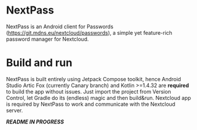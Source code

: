 # NextPass
NextPass is an Android client for Passwords (https://git.mdns.eu/nextcloud/passwords), a simple yet feature-rich password manager for Nextcloud.


# Build and run
NextPass is built entirely using Jetpack Compose toolkit, hence Android Studio Artic Fox (currently Canary branch) and Kotlin >=1.4.32 are **required** to build the app without issues.
Just import the project from Version Control, let Gradle do its (endless) magic and then build&run. Nextcloud app is required by NextPass to work and communicate with the Nextcloud server.


***README IN PROGRESS***

